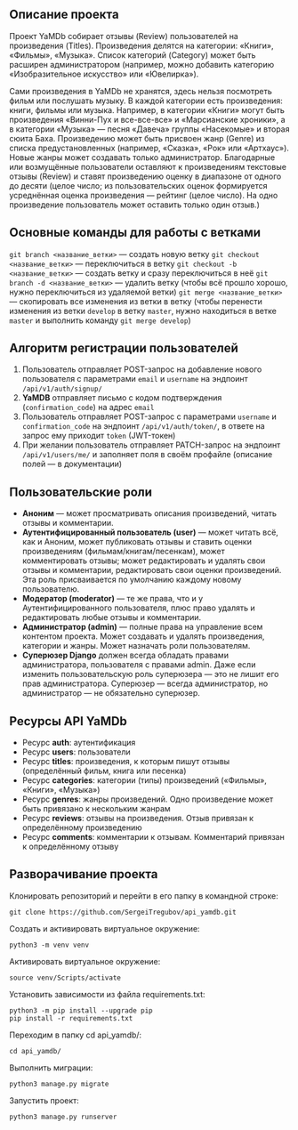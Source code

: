 ## Описание проекта

Проект YaMDb собирает отзывы (Review) пользователей на произведения (Titles). Произведения делятся на категории: «Книги», «Фильмы», «Музыка». Список категорий (Category) может быть расширен администратором (например, можно добавить категорию «Изобразительное искусство» или «Ювелирка»).

Сами произведения в YaMDb не хранятся, здесь нельзя посмотреть фильм или послушать музыку.
В каждой категории есть произведения: книги, фильмы или музыка. Например, в категории «Книги» могут быть произведения «Винни-Пух и все-все-все» и «Марсианские хроники», а в категории «Музыка» — песня «Давеча» группы «Насекомые» и вторая сюита Баха.
Произведению может быть присвоен жанр (Genre) из списка предустановленных (например, «Сказка», «Рок» или «Артхаус»). Новые жанры может создавать только администратор.
Благодарные или возмущённые пользователи оставляют к произведениям текстовые отзывы (Review) и ставят произведению оценку в диапазоне от одного до десяти (целое число; из пользовательских оценок формируется усреднённая оценка произведения — рейтинг (целое число). На одно произведение пользователь может оставить только один отзыв.)

## Основные команды для работы с ветками
`git branch <название_ветки>` — создать новую ветку
`git checkout <название_ветки>` — переключиться в ветку
`git checkout -b <название_ветки>` — создать ветку и сразу переключиться в неё
`git branch -d <название_ветки>` — удалить ветку (чтобы всё прошло хорошо, нужно переключиться из удаляемой ветки)
`git merge <название_ветки>` — скопировать все изменения из ветки в ветку (чтобы перенести изменения из ветки `develop` в ветку `master`, нужно находиться в ветке `master` и выполнить команду `git merge develop`)
## Алгоритм регистрации пользователей
1. Пользователь отправляет POST-запрос на добавление нового пользователя с параметрами `email` и `username` на эндпоинт `/api/v1/auth/signup/`
2. **YaMDB** отправляет письмо с кодом подтверждения (`confirmation_code`) на адрес `email`
3. Пользователь отправляет POST-запрос с параметрами `username` и `confirmation_code` на эндпоинт `/api/v1/auth/token/`, в ответе на запрос ему приходит `token` (JWT-токен)
4. При желании пользователь отправляет PATCH-запрос на эндпоинт `/api/v1/users/me/` и заполняет поля в своём профайле (описание полей — в документации)
## Пользовательские роли
- **Аноним** — может просматривать описания произведений, читать отзывы и комментарии.
- **Аутентифицированный пользователь (user)** — может читать всё, как и Аноним, может публиковать отзывы и ставить оценки произведениям (фильмам/книгам/песенкам), может комментировать отзывы; может редактировать и удалять свои отзывы и комментарии, редактировать свои оценки произведений. Эта роль присваивается по умолчанию каждому новому пользователю.
- **Модератор (moderator)** — те же права, что и у Аутентифицированного пользователя, плюс право удалять и редактировать любые отзывы и комментарии.
- **Администратор (admin)** — полные права на управление всем контентом проекта. Может создавать и удалять произведения, категории и жанры. Может назначать роли пользователям.
- **Суперюзер Django** должен всегда обладать правами администратора, пользователя с правами admin. Даже если изменить пользовательскую роль суперюзера — это не лишит его прав администратора. Суперюзер — всегда администратор, но администратор — не обязательно суперюзер.
## Ресурсы API YaMDb
- Ресурс **auth**: аутентификация
- Ресурс **users**: пользователи
- Ресурс **titles**: произведения, к которым пишут отзывы (определённый фильм, книга или песенка)
- Ресурс **categories**: категории (типы) произведений («Фильмы», «Книги», «Музыка»)
- Ресурс **genres**: жанры произведений. Одно произведение может быть привязано к нескольким жанрам
- Ресурс **reviews**: отзывы на произведения. Отзыв привязан к определённому произведению
- Ресурс **comments**: комментарии к отзывам. Комментарий привязан к определённому отзыву

## Разворачивание проекта
Клонировать репозиторий и перейти в его папку в командной строке:
```
git clone https://github.com/SergeiTregubov/api_yamdb.git
```
Cоздать и активировать виртуальное окружение:
```
python3 -m venv venv
```
Активировать виртуальное окружение:
```
source venv/Scripts/activate
```
Установить зависимости из файла requirements.txt:
```
python3 -m pip install --upgrade pip
pip install -r requirements.txt
```
Переходим в папку cd api_yamdb/:
```
cd api_yamdb/
```

Выполнить миграции:
```
python3 manage.py migrate
```
Запустить проект:
```
python3 manage.py runserver
```
